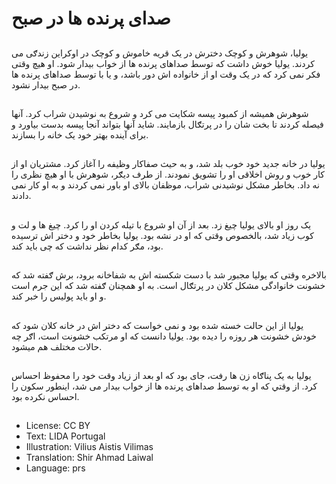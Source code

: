 # صدای پرنده ها در صبح

##
يوليا، شوهرش و کوچک دخترش در یک قريه خاموش و کوچک در اوکراين زندګی می کردند. يوليا خوش داشت که توسط صداهای پرنده ها از خواب بيدار شود. او هيچ وقتی فکر نمی کرد که در يک وقت او از خانواده اش دور باشد، و يا با توسط صداهای پرنده ها در صبح بیدار نشود.

##
شوهرش هميشه از کمبود پيسه شکايت می کرد و شروع به نوشيدن شراب کرد. آنها فیصله کردند تا بخت شان را در پرتګال بازمايند. شايد آنها بتواند آنجا پیسه بدست بیاورد و برای آینده بهتر خود یک خانه را بسازند.

##
يوليا در خانه جدید خود خوب بلد شد، و به حیث صفاکار وظيفه را آغاز کرد. مشتريان او از کار خوب و روش اخلاقی او را تشويق نمودند. از طرف ديګر، شوهرش با او هیچ نظری را نه داد. بخاطر مشکل نوشیدنی شراب، موظفان بالای او باور نمی کردند و به او کار نمی دادند.

##
یک روز او بالای يوليا چیغ زد. بعد از آن او شروع با تيله کردن او را کرد. چیغ ها و لت و کوب زیاد شد، بالخصوص وقتی که او در نشه بود. يوليا بخاطر خود و دختر اش ترسیده بود، مګر کدام نظر نداشت که چی باید کند.

##
بالاخره وقتی که يوليا مجبور شد با دست شکسته اش به شفاخانه برود، برش ګفته شد که خشونت خانوادگی مشکل کلان در پرتګال است. به او همچنان ګفته شد که اين جرم است و او بايد پوليس را خبر کند.

##
يوليا از اين حالت خسته شده بود‌ و نمی خواست که دختر اش در خانه کلان شود که خودش خشونت هر روزه را دیده بود. يوليا دانست که او مرتکب خشونت است، اګر چه حالات مختلف هم میشود.

##
يوليا به يک پناګاه زن ها رفت، جای بود که او بعد از زياد وقت خود را محفوظ احساس کرد. از وقتي که او به توسط صداهای پرنده ها از خواب بیدار می شد، اينطور سکون را احساس نکرده بود.

##
* License: CC BY
* Text: LIDA Portugal
* Illustration: Vilius Aistis Vilimas
* Translation: Shir Ahmad Laiwal
* Language: prs
